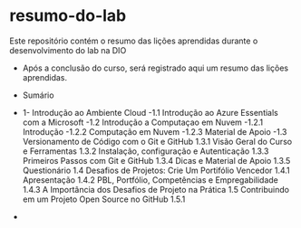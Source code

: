 # resumo-do-lab
Este repositório contém o resumo das lições aprendidas durante o desenvolvimento do lab na DIO

- Após a conclusão do curso, será registrado aqui um resumo das lições aprendidas.

- Sumário
 - 1- Introdução ao Ambiente Cloud
    -1.1 Introdução ao Azure Essentials com a Microsoft
    -1.2 Introdução a Computaçao em Nuvem
      -1.2.1 Introdução
      -1.2.2 Computação em Nuvem
      -1.2.3 Material de Apoio
    -1.3 Versionamento de Código com o Git e GitHub
      1.3.1 Visão Geral do Curso e Ferramentas
      1.3.2 Instalação, configuração e Autenticação
      1.3.3 Primeiros Passos com Git e GitHub
      1.3.4 Dicas e Material de Apoio
      1.3.5 Questionário
    1.4 Desafios de Projetos: Crie Um Portifólio Vencedor
      1.4.1 Apresentação
      1.4.2 PBL, Portfólio, Competências e Empregabilidade
      1.4.3 A Importância dos Desafios de Projeto na Prática
    1.5 Contribuindo em um Projeto Open Source no GitHub
      1.5.1 
- 
